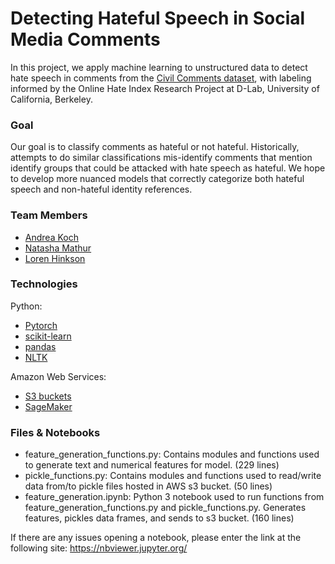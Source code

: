 # Detecting Hateful Speech in Social Media Comments

In this project, we apply machine learning to unstructured data to detect hate speech in comments from the [Civil Comments dataset](https://www.kaggle.com/c/jigsaw-unintended-bias-in-toxicity-classification), with labeling informed by the Online Hate Index Research Project at D-Lab, University of California, Berkeley.

### Goal
Our goal is to classify comments as hateful or not hateful. Historically, attempts to do similar classifications mis-identify comments that mention identify groups that could be attacked with hate speech as hateful. We hope to develop more nuanced models that correctly categorize both hateful speech and non-hateful identity references.

### Team Members
- [Andrea Koch](https://github.com/kochandrea)
- [Natasha Mathur](https://github.com/lorenh516)
- [Loren Hinkson](https://github.com/natashamathur)

### Technologies
Python:
  - [Pytorch](https://pytorch.org/)
  - [scikit-learn](https://scikit-learn.org/stable/)
  - [pandas](https://pandas.pydata.org/)
  - [NLTK](https://www.nltk.org/)
  
Amazon Web Services:
  - [S3 buckets](https://aws.amazon.com/s3/)
  - [SageMaker](https://aws.amazon.com/sagemaker/)

### Files & Notebooks
- feature_generation_functions.py:  Contains modules and functions used to generate text and numerical features for model. (229 lines)
- pickle_functions.py:  Contains modules and functions used to read/write data from/to pickle files hosted in AWS s3 bucket. (50 lines)
- feature_generation.ipynb:  Python 3 notebook used to run functions from feature_generation_functions.py and pickle_functions.py.  Generates features, pickles data frames, and sends to s3 bucket. (160 lines)

If there are any issues opening a notebook, please enter the link at the following site: https://nbviewer.jupyter.org/
